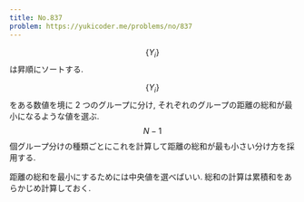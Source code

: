 ```yaml
---
title: No.837
problem: https://yukicoder.me/problems/no/837
---
```

$$ \{ Y_i \} $$ は昇順にソートする.

$$ \{ Y_i \} $$ をある数値を境に 2 つのグループに分け, それぞれのグループの距離の総和が最小になるような値を選ぶ. $$ N-1 $$ 個グループ分けの種類ごとにこれを計算して距離の総和が最も小さい分け方を採用する.

距離の総和を最小にするためには中央値を選べばいい. 総和の計算は累積和をあらかじめ計算しておく.
